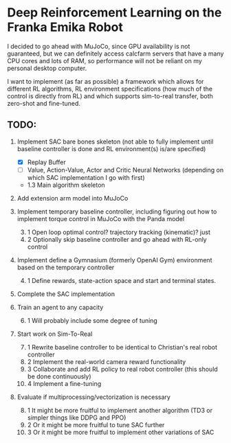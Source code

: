 # Deep Reinforcement Learning on the Franka Emika Robot

I decided to go ahead with MuJoCo, since GPU availability is not guaranteed, but we can definitely access calcfarm servers that have a many CPU cores and lots of RAM, so performance will not be reliant on my personal desktop computer.

I want to implement (as far as possible) a framework which allows for different RL algorithms, RL environment specifications (how much of the control is directly from RL) and which supports sim-to-real transfer, both zero-shot and fine-tuned.

## TODO:

1. Implement SAC bare bones skeleton (not able to fully implement until baseline controller is done and RL environment(s) is/are specified)

    - [x] Replay Buffer
    - [ ] Value, Action-Value, Actor and Critic Neural Networks (depending on which SAC implementation I go with first)
    - 1.3 Main algorithm skeleton

2. Add extension arm model into MuJoCo

3. Implement temporary baseline controller, including figuring out how to implement torque control in MuJoCo with the Panda model

    3. 1 Open loop optimal control? trajectory tracking (kinematic)? just
    3. 2 Optionally skip baseline controller and go ahead with RL-only control

4. Implement define a Gymnasium (formerly OpenAI Gym) environment based on the temporary controller

    4. 1 Define rewards, state-action space and start and terminal states.

5. Complete the SAC implementation

6. Train an agent to any capacity

    6. 1 Will probably include some degree of tuning

7. Start work on Sim-To-Real

    7. 1 Rewrite baseline controller to be identical to Christian's real robot controller
    7. 2 Implement the real-world camera reward functionality
    7. 3 Collaborate and add RL policy to real robot controller (this should be done continuously)
    7. 4 Implement a fine-tuning 

8. Evaluate if multiprocessing/vectorization is necessary

    8. 1 It might be more fruitful to implement another algorithm (TD3 or simpler things like DDPG and PPO)
    8. 2 Or it might be more fruitful to tune SAC further
    8. 3 Or it might be more fruitful to implement other variations of SAC


